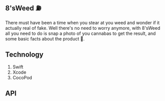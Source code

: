 ## 8'sWeed ⛽️

There must have been a time when you stear at you weed and wonder if it actually real of fake. Well there's no need to worry anymore, with 
8'sWeed all you need to do is  snap a photo of you cannabas to get the result, and some basic facts about the product 🤯.

## Technology

1. Swift
2. Xcode
3. CocoPod

## API


